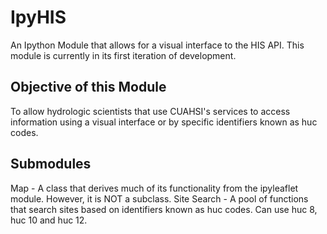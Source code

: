 # IpyHIS
An Ipython Module that allows for a visual interface to the HIS API. This module is currently in its first iteration of development. 

## Objective of this Module
To allow hydrologic scientists that use CUAHSI's services to access information using a visual interface or by specific identifiers known as huc codes.

## Submodules
Map - A class that derives much of its functionality from the ipyleaflet module. However, it is NOT a subclass.
Site Search - A pool of functions that search sites based on identifiers known as huc codes. Can use huc 8, huc 10 and huc 12.

